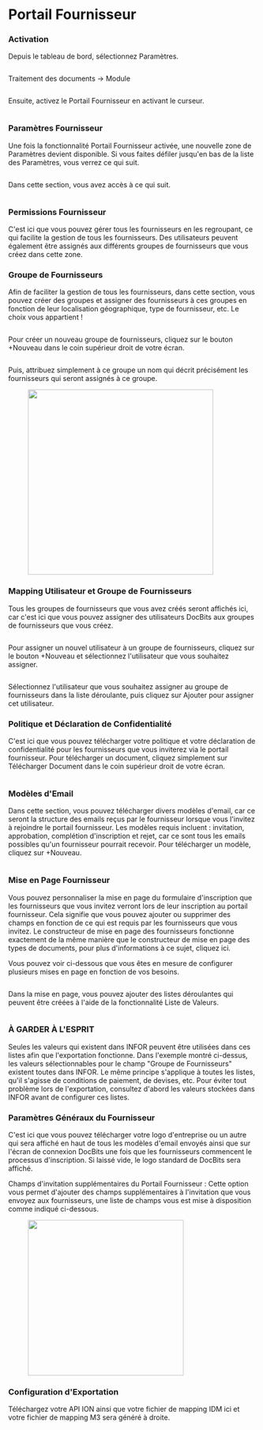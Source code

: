 # Portail Fournisseur

### Activation <a href="#activation" id="activation"></a>

Depuis le tableau de bord, sélectionnez Paramètres.

<figure><img src="../../.gitbook/assets/supplier-portal1.avif" alt=""><figcaption></figcaption></figure>

Traitement des documents → Module

<figure><img src="../../.gitbook/assets/supplier-portal2.webp" alt=""><figcaption></figcaption></figure>

Ensuite, activez le Portail Fournisseur en activant le curseur.

<figure><img src="../../.gitbook/assets/supplier-portal3.png" alt=""><figcaption></figcaption></figure>

### Paramètres Fournisseur <a href="#supplier-settings" id="supplier-settings"></a>

Une fois la fonctionnalité Portail Fournisseur activée, une nouvelle zone de Paramètres devient disponible. Si vous faites défiler jusqu'en bas de la liste des Paramètres, vous verrez ce qui suit.

<figure><img src="../../.gitbook/assets/supplier-portal4.webp" alt=""><figcaption></figcaption></figure>

Dans cette section, vous avez accès à ce qui suit.

<figure><img src="../../.gitbook/assets/supplier-portal5.avif" alt=""><figcaption></figcaption></figure>

### **Permissions Fournisseur**

C'est ici que vous pouvez gérer tous les fournisseurs en les regroupant, ce qui facilite la gestion de tous les fournisseurs. Des utilisateurs peuvent également être assignés aux différents groupes de fournisseurs que vous créez dans cette zone.

### **Groupe de Fournisseurs**

Afin de faciliter la gestion de tous les fournisseurs, dans cette section, vous pouvez créer des groupes et assigner des fournisseurs à ces groupes en fonction de leur localisation géographique, type de fournisseur, etc. Le choix vous appartient !

<figure><img src="../../.gitbook/assets/supplier-portal6.avif" alt=""><figcaption></figcaption></figure>

Pour créer un nouveau groupe de fournisseurs, cliquez sur le bouton +Nouveau dans le coin supérieur droit de votre écran.

<figure><img src="../../.gitbook/assets/supplier-portal7.avif" alt=""><figcaption></figcaption></figure>

Puis, attribuez simplement à ce groupe un nom qui décrit précisément les fournisseurs qui seront assignés à ce groupe.

<figure><img src="../../.gitbook/assets/supplier-portal8.png" alt="" width="375"><figcaption></figcaption></figure>

### **Mapping Utilisateur et Groupe de Fournisseurs**

Tous les groupes de fournisseurs que vous avez créés seront affichés ici, car c'est ici que vous pouvez assigner des utilisateurs DocBits aux groupes de fournisseurs que vous créez.

<figure><img src="../../.gitbook/assets/supplier-portal9.avif" alt=""><figcaption></figcaption></figure>

Pour assigner un nouvel utilisateur à un groupe de fournisseurs, cliquez sur le bouton +Nouveau et sélectionnez l'utilisateur que vous souhaitez assigner.

<figure><img src="../../.gitbook/assets/supplier-portal10.avif" alt=""><figcaption></figcaption></figure>

Sélectionnez l'utilisateur que vous souhaitez assigner au groupe de fournisseurs dans la liste déroulante, puis cliquez sur Ajouter pour assigner cet utilisateur.

### **Politique et Déclaration de Confidentialité**

C'est ici que vous pouvez télécharger votre politique et votre déclaration de confidentialité pour les fournisseurs que vous inviterez via le portail fournisseur. Pour télécharger un document, cliquez simplement sur Télécharger Document dans le coin supérieur droit de votre écran.

<figure><img src="../../.gitbook/assets/supplier-portal11.webp" alt=""><figcaption></figcaption></figure>

### **Modèles d'Email**

Dans cette section, vous pouvez télécharger divers modèles d'email, car ce seront la structure des emails reçus par le fournisseur lorsque vous l'invitez à rejoindre le portail fournisseur. Les modèles requis incluent : invitation, approbation, complétion d'inscription et rejet, car ce sont tous les emails possibles qu'un fournisseur pourrait recevoir. Pour télécharger un modèle, cliquez sur +Nouveau.

<figure><img src="../../.gitbook/assets/supplier-portal12.avif" alt=""><figcaption></figcaption></figure>

### **Mise en Page Fournisseur**

Vous pouvez personnaliser la mise en page du formulaire d'inscription que les fournisseurs que vous invitez verront lors de leur inscription au portail fournisseur. Cela signifie que vous pouvez ajouter ou supprimer des champs en fonction de ce qui est requis par les fournisseurs que vous invitez. Le constructeur de mise en page des fournisseurs fonctionne exactement de la même manière que le constructeur de mise en page des types de documents, pour plus d'informations à ce sujet, cliquez ici.

Vous pouvez voir ci-dessous que vous êtes en mesure de configurer plusieurs mises en page en fonction de vos besoins.

<figure><img src="../../.gitbook/assets/supplier-portal13.avif" alt=""><figcaption></figcaption></figure>

Dans la mise en page, vous pouvez ajouter des listes déroulantes qui peuvent être créées à l'aide de la fonctionnalité Liste de Valeurs.

<figure><img src="../../.gitbook/assets/supplier-portal14.webp" alt=""><figcaption></figcaption></figure>

### **À GARDER À L'ESPRIT**

Seules les valeurs qui existent dans INFOR peuvent être utilisées dans ces listes afin que l'exportation fonctionne. Dans l'exemple montré ci-dessus, les valeurs sélectionnables pour le champ "Groupe de Fournisseurs" existent toutes dans INFOR. Le même principe s'applique à toutes les listes, qu'il s'agisse de conditions de paiement, de devises, etc. Pour éviter tout problème lors de l'exportation, consultez d'abord les valeurs stockées dans INFOR avant de configurer ces listes.

### **Paramètres Généraux du Fournisseur**

C'est ici que vous pouvez télécharger votre logo d'entreprise ou un autre qui sera affiché en haut de tous les modèles d'email envoyés ainsi que sur l'écran de connexion DocBits une fois que les fournisseurs commencent le processus d'inscription. Si laissé vide, le logo standard de DocBits sera affiché.

Champs d'invitation supplémentaires du Portail Fournisseur : Cette option vous permet d'ajouter des champs supplémentaires à l'invitation que vous envoyez aux fournisseurs, une liste de champs vous est mise à disposition comme indiqué ci-dessous.

<figure><img src="../../.gitbook/assets/supplier-portal15.png" alt="" width="315"><figcaption></figcaption></figure>

### **Configuration d'Exportation**

Téléchargez votre API ION ainsi que votre fichier de mapping IDM ici et votre fichier de mapping M3 sera généré à droite.

<figure><img src="../../.gitbook/assets/supplier-portal16.webp" alt=""><figcaption></figcaption></figure>
